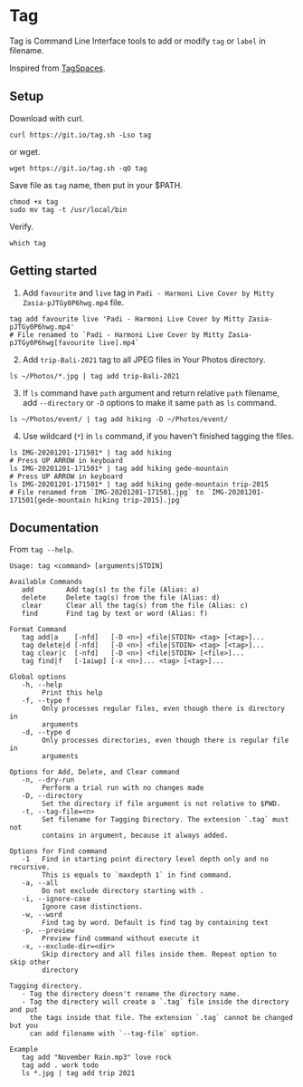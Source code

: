 # Tag

Tag is Command Line Interface tools to add or modify `tag` or `label` in filename.

Inspired from [TagSpaces](https://www.tagspaces.org/).

## Setup

Download with curl.

```
curl https://git.io/tag.sh -Lso tag
```

or wget.

```
wget https://git.io/tag.sh -qO tag
```

Save file as `tag` name, then put in your $PATH.

```
chmod +x tag
sudo mv tag -t /usr/local/bin
```

Verify.

```
which tag
```

## Getting started

1. Add `favourite` and `live` tag in `Padi - Harmoni Live Cover by Mitty Zasia-pJTGy0P6hwg.mp4` file.

```
tag add favourite live 'Padi - Harmoni Live Cover by Mitty Zasia-pJTGy0P6hwg.mp4'
# File renamed to `Padi - Harmoni Live Cover by Mitty Zasia-pJTGy0P6hwg[favourite live].mp4`
```

2. Add `trip-Bali-2021` tag to all JPEG files in Your Photos directory.

```
ls ~/Photos/*.jpg | tag add trip-Bali-2021
```

3. If `ls` command have `path` argument and return relative `path` filename,
add `--directory` or `-D` options to make it same `path` as `ls` command.

```
ls ~/Photos/event/ | tag add hiking -D ~/Photos/event/
```

4. Use wildcard (`*`) in `ls` command, if you haven't finished tagging the files.

```
ls IMG-20201201-171501* | tag add hiking
# Press UP ARROW in keyboard
ls IMG-20201201-171501* | tag add hiking gede-mountain
# Press UP ARROW in keyboard
ls IMG-20201201-171501* | tag add hiking gede-mountain trip-2015
# File renamed from `IMG-20201201-171501.jpg` to `IMG-20201201-171501[gede-mountain hiking trip-2015].jpg`
```

## Documentation

From `tag --help`.

```
Usage: tag <command> [arguments|STDIN]

Available Commands
   add        Add tag(s) to the file (Alias: a)
   delete     Delete tag(s) from the file (Alias: d)
   clear      Clear all the tag(s) from the file (Alias: c)
   find       Find tag by text or word (Alias: f)

Format Command
   tag add|a    [-nfd]   [-D <n>] <file|STDIN> <tag> [<tag>]...
   tag delete|d [-nfd]   [-D <n>] <file|STDIN> <tag> [<tag>]...
   tag clear|c  [-nfd]   [-D <n>] <file|STDIN> [<file>]...
   tag find|f   [-1aiwp] [-x <n>]... <tag> [<tag>]...

Global options
   -h, --help
        Print this help
   -f, --type f
        Only processes regular files, even though there is directory in
        arguments
   -d, --type d
        Only processes directories, even though there is regular file in
        arguments

Options for Add, Delete, and Clear command
   -n, --dry-run
        Perform a trial run with no changes made
   -D, --directory
        Set the directory if file argument is not relative to $PWD.
   -t, --tag-file=<n>
        Set filename for Tagging Directory. The extension `.tag` must not
        contains in argument, because it always added.

Options for Find command
   -1   Find in starting point directory level depth only and no recursive.
        This is equals to `maxdepth 1` in find command.
   -a, --all
        Do not exclude directory starting with .
   -i, --ignore-case
        Ignore case distinctions.
   -w, --word
        Find tag by word. Default is find tag by containing text
   -p, --preview
        Preview find command without execute it
   -x, --exclude-dir=<dir>
        Skip directory and all files inside them. Repeat option to skip other
        directory

Tagging directory.
   - Tag the directory doesn't rename the directory name.
   - Tag the directory will create a `.tag` file inside the directory and put
     the tags inside that file. The extension `.tag` cannot be changed but you
     can add filename with `--tag-file` option.

Example
   tag add "November Rain.mp3" love rock
   tag add . work todo
   ls *.jpg | tag add trip 2021
```
